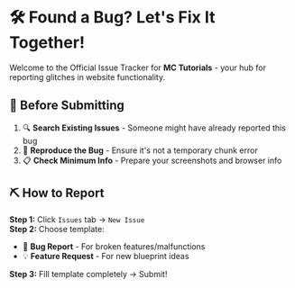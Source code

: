 # 🛠️ Found a Bug? Let's Fix It Together! 

Welcome to the Official Issue Tracker for **MC Tutorials** - your hub for reporting glitches in website functionality.

## 🧱 Before Submitting
1. 🔍 **Search Existing Issues** - Someone might have already reported this bug
2. 🧪 **Reproduce the Bug** - Ensure it's not a temporary chunk error
3. 📋 **Check Minimum Info** - Prepare your screenshots and browser info

## ⛏️ How to Report
**Step 1:** Click `Issues` tab → `New Issue`  
**Step 2:** Choose template:  
- 🐛 **Bug Report** - For broken features/malfunctions  
- 💡 **Feature Request** - For new blueprint ideas  

**Step 3:** Fill template completely → Submit!
